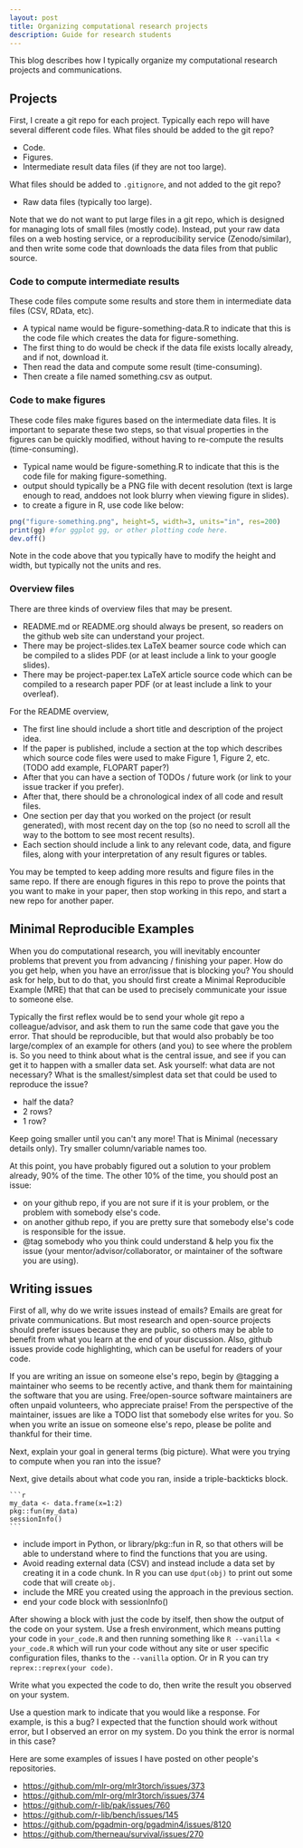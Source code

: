 ```yaml
---
layout: post
title: Organizing computational research projects
description: Guide for research students
---
```


This blog describes how I typically organize my computational research
projects and communications.

## Projects

First, I create a git repo for each project. 
Typically each repo will have several different code files.
What files should be added to the git repo?

- Code.
- Figures.
- Intermediate result data files (if they are not too large).

What files should be added to `.gitignore`, and not added to the git repo?

- Raw data files (typically too large).

Note that we do not want to put large files in a git repo, which is
designed for managing lots of small files (mostly code). Instead, put
your raw data files on a web hosting service, or a reproducibility
service (Zenodo/similar), and then write some code that downloads the
data files from that public source.

### Code to compute intermediate results

These code files compute some results and store them in intermediate
data files (CSV, RData, etc). 

- A typical name would be figure-something-data.R to indicate that
  this is the code file which creates the data for figure-something.
- The first thing to do would be check if the data file exists locally
  already, and if not, download it.
- Then read the data and compute some result (time-consuming).
- Then create a file named something.csv as output.

### Code to make figures

These code files make figures based on the intermediate data
files. It is important to separate these two steps, so that visual
properties in the figures can be quickly modified, without having to
re-compute the results (time-consuming).

- Typical name would be figure-something.R to indicate that this is
  the code file for making figure-something.
- output should typically be a PNG file with decent resolution (text
  is large enough to read, anddoes not look blurry when viewing figure
  in slides).
- to create a figure in R, use code like below:

```r
png("figure-something.png", height=5, width=3, units="in", res=200)
print(gg) #for ggplot gg, or other plotting code here.
dev.off()
```

Note in the code above that you typically have to modify the height
and width, but typically not the units and res.

### Overview files

There are three kinds of overview files that may be present.

- README.md or README.org should always be present, so readers on the
  github web site can understand your project.
- There may be project-slides.tex LaTeX beamer source code which can
  be compiled to a slides PDF (or at least include a link to your
  google slides).
- There may be project-paper.tex LaTeX article source code which can
  be compiled to a research paper PDF (or at least include a link to
  your overleaf).

For the README overview,
  
- The first line should include a short title and description of the project idea.
- If the paper is published, include a section at the top which
  describes which source code files were used to make Figure 1, Figure
  2, etc. (TODO add example, FLOPART paper?)
- After that you can have a section of TODOs / future work (or link to
  your issue tracker if you prefer).
- After that, there should be a chronological index of all code and
  result files.
- One section per day that you worked on the project (or result
  generated), with most recent day on the top (so no need to scroll
  all the way to the bottom to see most recent results).
- Each section should include a link to any relevant code, data, and
  figure files, along with your interpretation of any result figures
  or tables.

You may be tempted to keep adding more results and figure files in the
same repo. If there are enough figures in this repo to prove the
points that you want to make in your paper, then stop working in this
repo, and start a new repo for another paper.

## Minimal Reproducible Examples

When you do computational research, you will inevitably encounter
problems that prevent you from advancing / finishing your paper.
How do you get help, when you have an error/issue that is blocking you?
You should ask for help, but to do that, you should first create a
Minimal Reproducible Example (MRE) that that can be used to precisely
communicate your issue to someone else.

Typically the first reflex would be to send your whole git repo a
colleague/advisor, and ask them to run the same code that gave you the
error. That should be reproducible, but that would also probably be
too large/complex of an example for others (and you) to see where the
problem is. So you need to think about what is the central issue, and
see if you can get it to happen with a smaller data set. Ask yourself:
what data are not necessary? What is the smallest/simplest data set
that could be used to reproduce the issue?

- half the data?
- 2 rows?
- 1 row?

Keep going smaller until you can't any more! That is Minimal (necessary details only).
Try smaller column/variable names too.

At this point, you have probably figured out a solution to your
problem already, 90% of the time. The other 10% of the time, you should post an
issue:

- on your github repo, if you are not sure if it is your problem, or
  the problem with somebody else's code.
- on another github repo, if you are pretty sure that somebody else's
  code is responsible for the issue.
- @tag somebody who you think could understand & help you fix the
  issue (your mentor/advisor/collaborator, or maintainer of the
  software you are using).

## Writing issues

First of all, why do we write issues instead of emails?  Emails are
great for private communications.  But most research and open-source
projects should prefer issues because they are public, so others may
be able to benefit from what you learn at the end of your discussion.
Also, github issues provide code highlighting, which can be useful for
readers of your code.

If you are writing an issue on someone else's repo, begin by @tagging
a maintainer who seems to be recently active, and thank them for
maintaining the software that you are using. Free/open-source software
maintainers are often unpaid volunteers, who appreciate praise! From
the perspective of the maintainer, issues are like a TODO list that
somebody else writes for you. So when you write an issue on someone
else's repo, please be polite and thankful for their time.

Next, explain your goal in general terms (big picture). What were you
trying to compute when you ran into the issue?

Next, give details about what code you ran, inside a triple-backticks
block.

````
```r
my_data <- data.frame(x=1:2)
pkg::fun(my_data)
sessionInfo()
```
````

- include import in Python, or library/pkg::fun in R, so that others
  will be able to understand where to find the functions that you are
  using.
- Avoid reading external data (CSV) and instead include a data set by
  creating it in a code chunk. In R you can use `dput(obj)` to print
  out some code that will create `obj`.
- include the MRE you created using the approach in the previous
  section.
- end your code block with sessionInfo() 
  
After showing a block with just the code by itself, then show the
output of the code on your system. Use a fresh environment, which
means putting your code in `your_code.R` and then running something
like `R --vanilla < your_code.R` which will run your code without any
site or user specific configuration files, thanks to the `--vanilla`
option. Or in R you can try `reprex::reprex(your code)`.

Write what you expected the code to do, then write the result you
observed on your system.

Use a question mark to indicate that you would like a response. For
example, is this a bug? I expected that the function should work
without error, but I observed an error on my system. Do you think the
error is normal in this case?

Here are some examples of issues I have posted on other people's
repositories.

- <https://github.com/mlr-org/mlr3torch/issues/373>
- <https://github.com/mlr-org/mlr3torch/issues/374>
- <https://github.com/r-lib/pak/issues/760>
- <https://github.com/r-lib/bench/issues/145>
- <https://github.com/pgadmin-org/pgadmin4/issues/8120>
- <https://github.com/therneau/survival/issues/270>
